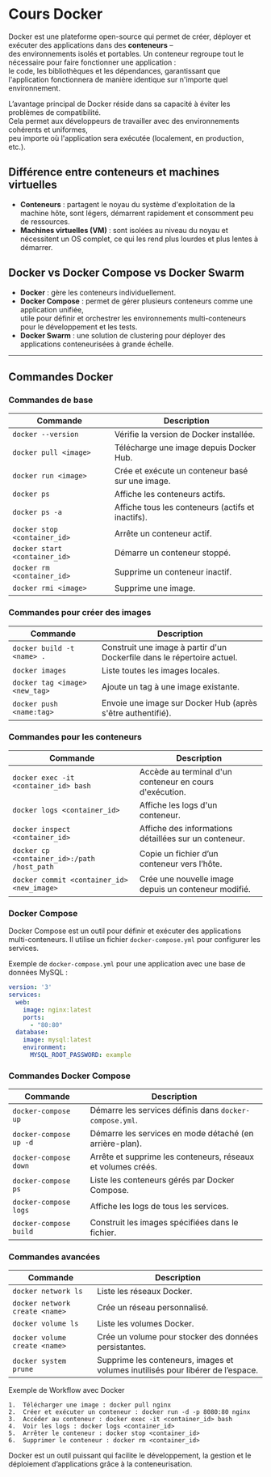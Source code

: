 # Cours Docker

Docker est une plateforme open-source qui permet de créer, déployer et exécuter des applications dans des **conteneurs** –  
des environnements isolés et portables. Un conteneur regroupe tout le nécessaire pour faire fonctionner une application :  
le code, les bibliothèques et les dépendances, garantissant que l'application fonctionnera de manière identique sur n'importe quel environnement.  

L’avantage principal de Docker réside dans sa capacité à éviter les problèmes de compatibilité.  
Cela permet aux développeurs de travailler avec des environnements cohérents et uniformes,  
peu importe où l'application sera exécutée (localement, en production, etc.).  

## Différence entre conteneurs et machines virtuelles  

- **Conteneurs** : partagent le noyau du système d'exploitation de la machine hôte, sont légers, démarrent rapidement et consomment peu de ressources.  
- **Machines virtuelles (VM)** : sont isolées au niveau du noyau et nécessitent un OS complet, ce qui les rend plus lourdes et plus lentes à démarrer.  

## Docker vs Docker Compose vs Docker Swarm  

- **Docker** : gère les conteneurs individuellement.  
- **Docker Compose** : permet de gérer plusieurs conteneurs comme une application unifiée,  
utile pour définir et orchestrer les environnements multi-conteneurs pour le développement et les tests.  
- **Docker Swarm** : une solution de clustering pour déployer des applications conteneurisées à grande échelle.  

---

## Commandes Docker

### Commandes de base

| Commande                      | Description |
|-------------------------------|-------------|
| `docker --version`            | Vérifie la version de Docker installée. |
| `docker pull <image>`         | Télécharge une image depuis Docker Hub. |
| `docker run <image>`          | Crée et exécute un conteneur basé sur une image. |
| `docker ps`                   | Affiche les conteneurs actifs. |
| `docker ps -a`                | Affiche tous les conteneurs (actifs et inactifs). |
| `docker stop <container_id>`  | Arrête un conteneur actif. |
| `docker start <container_id>` | Démarre un conteneur stoppé. |
| `docker rm <container_id>`    | Supprime un conteneur inactif. |
| `docker rmi <image>`          | Supprime une image. |

### Commandes pour créer des images

| Commande                         | Description |
|----------------------------------|-------------|
| `docker build -t <name> .`       | Construit une image à partir d'un Dockerfile dans le répertoire actuel. |
| `docker images`                  | Liste toutes les images locales. |
| `docker tag <image> <new_tag>`   | Ajoute un tag à une image existante. |
| `docker push <name:tag>`         | Envoie une image sur Docker Hub (après s'être authentifié). |

### Commandes pour les conteneurs

| Commande                             | Description |
|--------------------------------------|-------------|
| `docker exec -it <container_id> bash`| Accède au terminal d'un conteneur en cours d'exécution. |
| `docker logs <container_id>`         | Affiche les logs d'un conteneur. |
| `docker inspect <container_id>`      | Affiche des informations détaillées sur un conteneur. |
| `docker cp <container_id>:/path /host_path` | Copie un fichier d’un conteneur vers l’hôte. |
| `docker commit <container_id> <new_image>` | Crée une nouvelle image depuis un conteneur modifié. |

### Docker Compose

Docker Compose est un outil pour définir et exécuter des applications multi-conteneurs. Il utilise un fichier `docker-compose.yml` pour configurer les services.

Exemple de `docker-compose.yml` pour une application avec une base de données MySQL :

```yaml
version: '3'
services:
  web:
    image: nginx:latest
    ports:
      - "80:80"
  database:
    image: mysql:latest
    environment:
      MYSQL_ROOT_PASSWORD: example
```

### Commandes Docker Compose

| Commande               | Description                                                |
|------------------------|------------------------------------------------------------|
| `docker-compose up`    | Démarre les services définis dans `docker-compose.yml`.    |
| `docker-compose up -d` | Démarre les services en mode détaché (en arrière-plan).    |
| `docker-compose down`  | Arrête et supprime les conteneurs, réseaux et volumes créés. |
| `docker-compose ps`    | Liste les conteneurs gérés par Docker Compose.             |
| `docker-compose logs`  | Affiche les logs de tous les services.                     |
| `docker-compose build` | Construit les images spécifiées dans le fichier.           |

### Commandes avancées

| Commande                    | Description                                                         |
|-----------------------------|---------------------------------------------------------------------|
| `docker network ls`         | Liste les réseaux Docker.                                           |
| `docker network create <name>` | Crée un réseau personnalisé.                                 |
| `docker volume ls`          | Liste les volumes Docker.                                          |
| `docker volume create <name>` | Crée un volume pour stocker des données persistantes.          |
| `docker system prune`       | Supprime les conteneurs, images et volumes inutilisés pour libérer de l’espace. |

Exemple de Workflow avec Docker

	1.	Télécharger une image : docker pull nginx
	2.	Créer et exécuter un conteneur : docker run -d -p 8080:80 nginx
	3.	Accéder au conteneur : docker exec -it <container_id> bash
	4.	Voir les logs : docker logs <container_id>
	5.	Arrêter le conteneur : docker stop <container_id>
	6.	Supprimer le conteneur : docker rm <container_id>

Docker est un outil puissant qui facilite le développement, la gestion et le déploiement d’applications grâce à la conteneurisation.  
